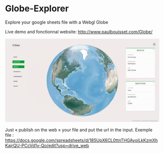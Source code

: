 # Globe-Explorer
Explore your google sheets file with a Webgl Globe

Live demo and fonctionnal website: http://www.paulbouisset.com/Globe/

![Alt text](https://github.com/PaulBouisset/Globe-Explorer/blob/master/img/screen_shot.png)

Just « publish on the web » your file and put the url in the input.
Exemple file : https://docs.google.com/spreadsheets/d/185UpX6CL0ttnTHGAyoiLkKzmXhKajrQU-PCcVd1y-Qo/edit?usp=drive_web

